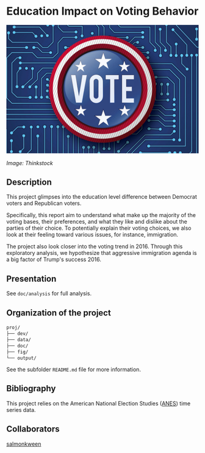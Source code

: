 # Education Impact on Voting Behavior

![](fig/vote.jpg)

*Image: Thinkstock*

## Description

This project glimpses into the education level difference between Democrat voters and Republican voters. 

Specifically, this report aim to understand what make up the majority of the voting bases, their preferences, and what they like and dislike about the parties of their choice. To potentially explain their voting choices, we also look at their feeling toward various issues, for instance, immigration.

The project also look closer into the voting trend in 2016. Through this exploratory analysis, we hypothesize that aggressive immigration agenda is a big factor of Trump's success 2016. 

## Presentation

See `doc/analysis` for full analysis.

## Organization of the project

```
proj/
├── dev/
├── data/
├── doc/
├── fig/
└── output/
```
See the subfolder `README.md` file for more information. 

## Bibliography

This project relies on the American National Election Studies ([ANES](https://electionstudies.org)) time series data. 


## Collaborators

[salmonkween](https://github.com/salmonkween)
